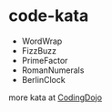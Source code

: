 code-kata
=========

* WordWrap
* FizzBuzz
* PrimeFactor
* RomanNumerals
* BerlinClock

more kata at [CodingDojo](http://www.codingdojo.org/)
